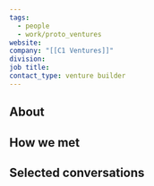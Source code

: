 ```yaml
---
tags:
  - people
  - work/proto_ventures
website: 
company: "[[C1 Ventures]]"
division: 
job title: 
contact_type: venture builder
---
```

## About


## How we met


## Selected conversations
